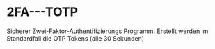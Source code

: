# 2FA---TOTP
Sicherer Zwei-Faktor-Authentifizierungs Programm. Erstellt werden im Standardfall die OTP Tokens (alle 30 Sekunden)
